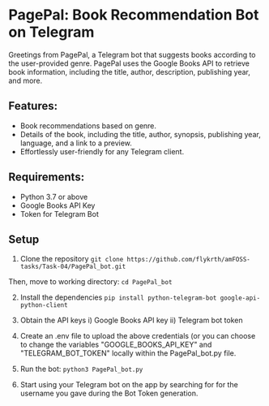 # PagePal: Book Recommendation Bot on Telegram
Greetings from PagePal, a Telegram bot that suggests books according to the user-provided genre. PagePal uses the Google Books API to retrieve book information, including the title, author, description, publishing year, and more.

## Features:
- Book recommendations based on genre.
- Details of the book, including the title, author, synopsis, publishing year, language, and a link to a preview.
- Effortlessly user-friendly for any Telegram client.

## Requirements:
- Python 3.7 or above
- Google Books API Key
- Token for Telegram Bot

## Setup

1. Clone the repository
```git clone https://github.com/flykrth/amFOSS-tasks/Task-04/PagePal_bot.git```

Then, move to working directory:
```cd PagePal_bot```

2. Install the dependencies
```pip install python-telegram-bot google-api-python-client```

3. Obtain the API keys
   i) Google Books API key
  ii) Telegram bot token

4. Create an .env file to upload the above credentials (or you can choose to change the variables "GOOGLE_BOOKS_API_KEY" and "TELEGRAM_BOT_TOKEN" locally within the PagePal_bot.py file.

5. Run the bot:
```python3 PagePal_bot.py```

6. Start using your Telegram bot on the app by searching for for the username you gave during the Bot Token generation.
